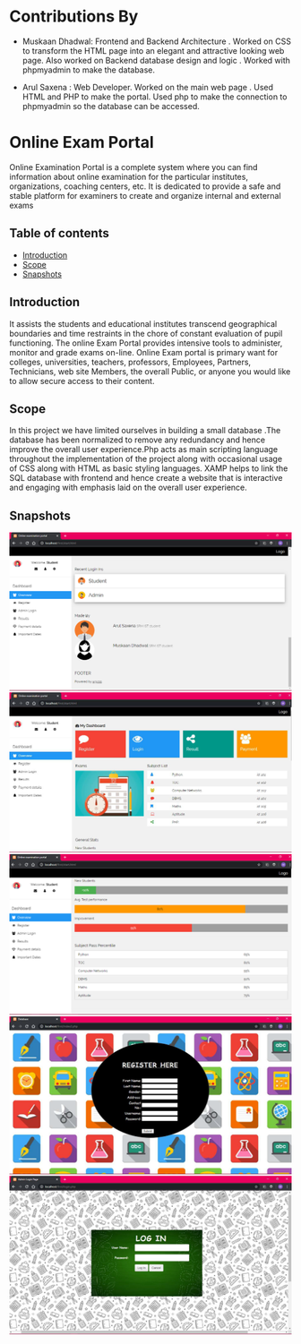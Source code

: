 # Contributions By

* Muskaan Dhadwal: Frontend and Backend Architecture . Worked on CSS to transform the HTML page into an elegant and attractive looking web page. Also worked on Backend database design and logic . Worked with phpmyadmin to make the database.

* Arul Saxena : Web Developer. Worked on the main web page . Used HTML and PHP to make the portal. Used php to make the connection to phpmyadmin so the database can be accessed.




# Online Exam Portal
Online Examination Portal is a complete system where you can find information about online examination 
for the particular institutes, organizations, coaching centers, etc. It is dedicated to provide a safe and stable 
platform for examiners to create and organize internal and external exams

## Table of contents
* [Introduction](#Introduction)
* [Scope](#Scope)
* [Snapshots](#snapshots)

## Introduction

It assists the students and educational institutes transcend geographical boundaries and time restraints in the chore of constant evaluation of pupil functioning. The online Exam Portal provides intensive tools to administer, monitor and grade exams on-line. Online Exam portal is primary want for colleges, universities, teachers, professors, 
Employees, Partners, Technicians, web site Members, the overall Public, or anyone you would like to allow secure access to their content.



## Scope
In this project we have limited ourselves in building a small database .The database has been normalized to remove any redundancy and hence improve the overall user experience.Php acts as main scripting language throughout the implementation of the project along with occasional usage of CSS along with HTML as basic styling languages. XAMP helps to link the SQL database with frontend and hence create a website that is interactive and engaging with emphasis laid on the overall user experience.



## Snapshots
![First](https://github.com/MuskaanDhadwal/Online-examination-portal1/blob/master/images/1.png)
![First](https://github.com/MuskaanDhadwal/Online-examination-portal1/blob/master/images/2.png)
![First](https://github.com/MuskaanDhadwal/Online-examination-portal1/blob/master/images/3.png)
![First](https://github.com/MuskaanDhadwal/Online-examination-portal1/blob/master/images/4.png)
![First](https://github.com/MuskaanDhadwal/Online-examination-portal1/blob/master/images/5.png)


